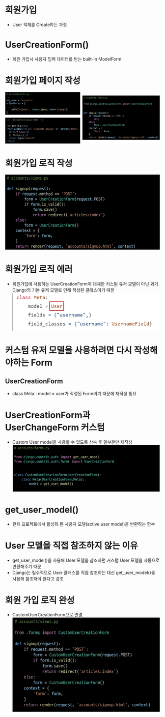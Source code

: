 # 회원가입
- User 객체를 Create하는 과정

# UserCreationForm()
- 회원 가입시 사용자 입력 데이터를 받는 built-in ModelForm

# 회원가입 페이지 작성
![alt text](image-80.png)

# 회원가입 로직 작성
![alt text](image-81.png)

# 회원가입 로직 에러
- 회원가입에 사용하는 UserCreationForm이 대체한 커스텀 유저 모델이 아닌 과거 Django의 기본 유저 모델로 인해 작성된 클래스이기 때문
![alt text](image-82.png)

# 커스텀 유저 모델을 사용하려면 다시 작성해야하는 Form
## UserCreationForm
- class Meta : model = user가 작성된 Form이기 때문에 재작성 필요

# UserCreationForm과 UserChangeForm 커스텀
- Custom User model을 사용할 수 있도록 상속 후 일부분만 재작성
![alt text](image-83.png)

# get_user_model()
- 현재 프로젝트에서 활성화 된 사용자 모델(active user model)을 반환하는 함수

# User 모델을 직접 참조하지 않는 이유
- get_user_model()을 사용해 User 모델을 참조하면 커스텀 User 모델을 자동으로 반환해주기 때문
- Django는 필수적으로 User 클래스를 직접 참조하는 대신 get_user_model()을 사용해 참조해야 한다고 강조

# 회원 가입 로직 완성
- CustomUserCreationForm으로 변경
![alt text](image-84.png)